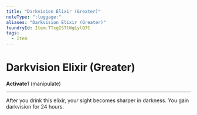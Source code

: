 ```yaml
---
title: "Darkvision Elixir (Greater)"
noteType: ":luggage:"
aliases: "Darkvision Elixir (Greater)"
foundryId: Item.TTxgISTtWgLylQ7C
tags:
  - Item
---
```


# Darkvision Elixir (Greater)

**Activate**1 (manipulate)

* * *

After you drink this elixir, your sight becomes sharper in darkness. You gain darkvision for 24 hours.


